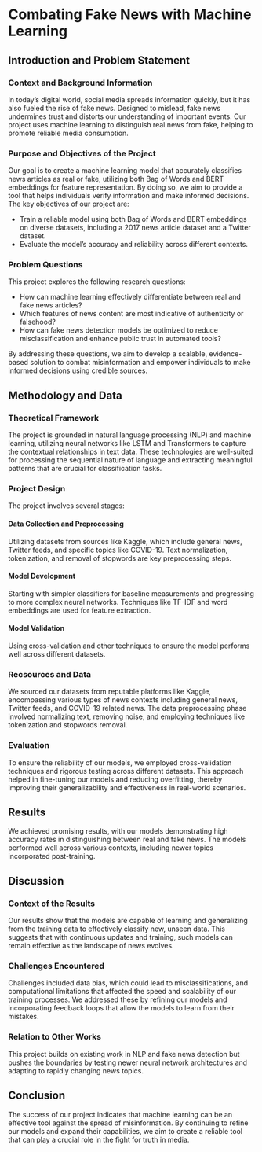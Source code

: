 # Combating Fake News with Machine Learning
## Introduction and Problem Statement
### Context and Background Information
In today’s digital world, social media spreads information quickly, but it has also fueled the rise of fake news. Designed to mislead, fake news undermines trust and distorts our understanding of important events. Our project uses machine learning to distinguish real news from fake, helping to promote reliable media consumption.
### Purpose and Objectives of the Project
Our goal is to create a machine learning model that accurately classifies news articles as real or fake, utilizing both Bag of Words and BERT embeddings for feature representation. By doing so, we aim to provide a tool that helps individuals verify information and make informed decisions. The key objectives of our project are:
  - Train a reliable model using both Bag of Words and BERT embeddings on diverse datasets, including a 2017 news article dataset and a Twitter dataset.
  - Evaluate the model’s accuracy and reliability across different contexts.
### Problem Questions
This project explores the following research questions:
  - How can machine learning effectively differentiate between real and fake news articles?
  - Which features of news content are most indicative of authenticity or falsehood?
  - How can fake news detection models be optimized to reduce misclassification and enhance public trust in automated tools?

By addressing these questions, we aim to develop a scalable, evidence-based solution to combat misinformation and empower individuals to make informed decisions using credible sources.

## Methodology and Data 
### Theoretical Framework
The project is grounded in natural language processing (NLP) and machine learning, utilizing neural networks like LSTM and Transformers to capture the contextual relationships in text data. These technologies are well-suited for processing the sequential nature of language and extracting meaningful patterns that are crucial for classification tasks.
### Project Design
The project involves several stages:
#### Data Collection and Preprocessing
Utilizing datasets from sources like Kaggle, which include general news, Twitter feeds, and specific topics like COVID-19. Text normalization, tokenization, and removal of stopwords are key preprocessing steps.
#### Model Development
Starting with simpler classifiers for baseline measurements and progressing to more complex neural networks. Techniques like TF-IDF and word embeddings are used for feature extraction.
#### Model Validation
Using cross-validation and other techniques to ensure the model performs well across different datasets.
### Recsources and Data
We sourced our datasets from reputable platforms like Kaggle, encompassing various types of news contexts including general news, Twitter feeds, and COVID-19 related news. The data preprocessing phase involved normalizing text, removing noise, and employing techniques like tokenization and stopwords removal.
### Evaluation
To ensure the reliability of our models, we employed cross-validation techniques and rigorous testing across different datasets. This approach helped in fine-tuning our models and reducing overfitting, thereby improving their generalizability and effectiveness in real-world scenarios.

## Results
We achieved promising results, with our models demonstrating high accuracy rates in distinguishing between real and fake news. The models performed well across various contexts, including newer topics incorporated post-training.

## Discussion 
### Context of the Results
Our results show that the models are capable of learning and generalizing from the training data to effectively classify new, unseen data. This suggests that with continuous updates and training, such models can remain effective as the landscape of news evolves.
### Challenges Encountered
Challenges included data bias, which could lead to misclassifications, and computational limitations that affected the speed and scalability of our training processes. We addressed these by refining our models and incorporating feedback loops that allow the models to learn from their mistakes.
### Relation to Other Works
This project builds on existing work in NLP and fake news detection but pushes the boundaries by testing newer neural network architectures and adapting to rapidly changing news topics.
## Conclusion
The success of our project indicates that machine learning can be an effective tool against the spread of misinformation. By continuing to refine our models and expand their capabilities, we aim to create a reliable tool that can play a crucial role in the fight for truth in media.
